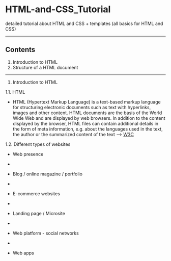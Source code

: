 # HTML-and-CSS_Tutorial

 detailed tutorial about HTML and CSS + templates (all basics for HTML and CSS)

---------------------------------------------------------------------------------------------------------------

## Contents
1. Introduction to HTML
2. Structure of a HTML document


---------------------------------------------------------------------------------------------------------------

1. Introduction to HTML

 1.1. HTML
 - HTML (Hypertext Markup Language) is a text-based markup language for structuring electronic documents such as text with hyperlinks, images and other content. HTML documents are the basis of the World Wide Web and are displayed by web browsers. In addition to the content displayed by the browser, HTML files can contain additional details in the form of meta information, e.g. about the languages used in the text, the author or the summarized content of the text --> [W3C](https://www.w3.org/)

 1.2. Different types of websites
  * Web presence
  -
  * Blog / online magazine / portfolio
  -
  * E-commerce websites	
  -
  * Landing page / Microsite
  -
  * Web platform - social networks
  -
  * Web apps